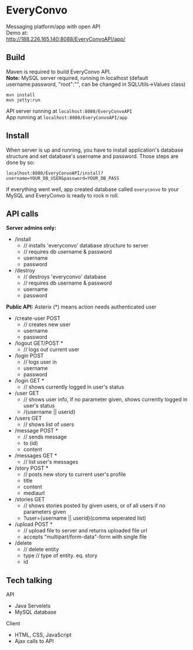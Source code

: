 EveryConvo
==========

Messaging platform/app with open API  
Demo at:  
http://188.226.165.140:8088/EveryConvoAPI/app/

Build
-----
Maven is required to build EveryConvo API.  
**Note:** MySQL server required, running in localhost (default username:password, "root":"", can be changed in SQLUtils->Values class)
```
mvn install
mvn jetty:run
```
API server running at `localhost:8080/EveryConvoAPI`  
App running at `localhost:8080/EveryConvoAPI/app`  

Install
-------
When server is up and running, you have to install application's database structure and set database's username and password. Those steps are done by so:  
```
localhost:8080/EveryConvoAPI/install?username=YOUR_DB_USER&password=YOUR_DB_PASS
```
If everything went well, app created database called `everyconvo` to your MySQL and EveryConvo is ready to rock n roll.

API calls
---------
**Server admins only:**
- /install
  - // installs 'everyconvo' database structure to server
  - // requires db username & password
  - username
  - password
- /destroy
  - // destroys 'everyconvo' database
  - // requires db username & password
  - username
  - password

**Public API:**
Asterix (*) means action needs authenticated user
- /create-user POST
  - // creates new user
  - username
  - password
- /logout GET/POST *
  - // logs out current user
- /login POST
  - // logs user in
  - username
  - password
- /login GET *
  - // shows currently logged in user's status
- /user GET
  - // shows user info, if no parameter given, shows currently logged in user's status
  - /{username || userid}
- /users GET
  - // shows list of users
- /message POST *
  - // sends message
  - to (id)
  - content
- /messages GET *
  - // list user's messages
- /story POST *
  - // posts new story to current user's profile
  - title
  - content
  - mediaurl
- /stories GET
  - // shows stories posted by given users, or of all users if no parameters given
  - ?user={username || userid}(comma seperated list)
- /upload POST *
  - // upload file to server and returns uploaded file url
  - accepts "multipart/form-data"-form with single file
- /delete 
  - // delete entity
  - type // type of entity. eq. story
  - id

Tech talking
------------
API
- Java Servelets
- MySQL database

Client
- HTML, CSS, JavaScript
- Ajax calls to API
